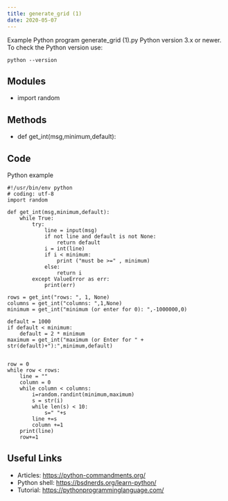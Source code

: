 ```yaml
---
title: generate_grid (1)
date: 2020-05-07
---
```

Example Python program generate_grid (1).py
Python version 3.x or newer.
To check the Python version use:

    python --version

## Modules

* import random

## Methods

* def get_int(msg,minimum,default):

## Code

Python example

    #!/usr/bin/env python
    # coding: utf-8
    import random
    
    def get_int(msg,minimum,default):
        while True:
            try:
                line = input(msg)
                if not line and default is not None:
                    return default
                i = int(line)
                if i < minimum:
                    print ("must be >=" , minimum)
                else:
                    return i
            except ValueError as err:
                print(err)
    
    rows = get_int("rows: ", 1, None)
    columns = get_int("columns: ",1,None)
    minimum = get_int("minimum (or enter for 0): ",-1000000,0)
    
    default = 1000
    if default < minimum:
        default = 2 * minimum
    maximum = get_int("maximum (or Enter for " + str(default)+"):",minimum,default)
    
    
    row = 0
    while row < rows:
        line = ""
        column = 0
        while column < columns:
            i=random.randint(minimum,maximum)
            s = str(i)
            while len(s) < 10:
                s=" "+s
            line +=s
            column +=1
        print(line)
        row+=1
    

## Useful Links

- Articles: https://python-commandments.org/
- Python shell: https://bsdnerds.org/learn-python/
- Tutorial: https://pythonprogramminglanguage.com/
